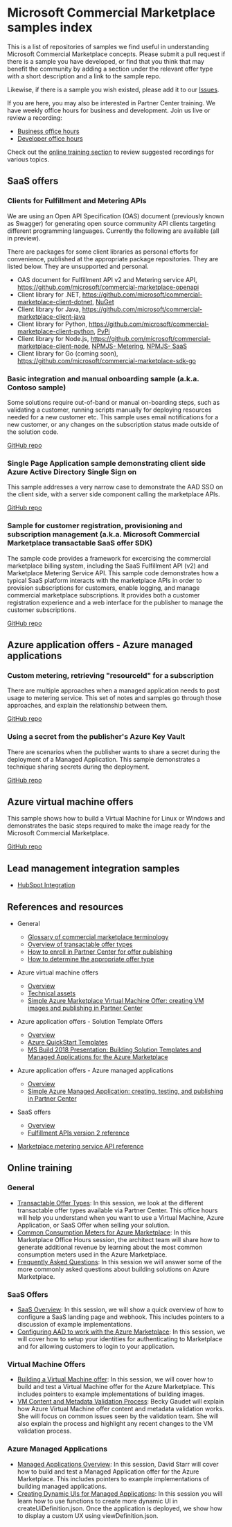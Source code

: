 # Microsoft Commercial Marketplace samples index

This is a list of repositories of samples we find useful in understanding Microsoft Commercial Marketplace concepts. Please submit a pull request if there is a sample you have developed, or find that you think that may benefit the community by adding a section under the relevant offer type with a short description and a link to the sample repo.

Likewise, if there is a sample you wish existed, please add it to our [Issues](https://github.com/microsoft/commercial-marketplace-samples/issues).

If you are here, you may also be interested in Partner Center training. We have weekly office hours for business and development. Join us live or review a recording:
- [Business office hours](https://aka.ms/MarketplaceOfficeHours)
- [Developer office hours](https://aka.ms/MarketplaceDeveloperOfficeHours)

Check out the [online training section](#online-training) to review suggested recordings for various topics.

## SaaS offers

### Clients for Fulfillment and Metering APIs

We are using an Open API Specification (OAS) document (previously known as Swagger) for generating open source community API clients targeting different programming languages. Currently the following are available (all in preview).

There are packages for some client libraries as personal efforts for convenience, published at the appropriate package repositories. They are listed below. They are unsupported and personal.

- OAS document for Fulfillment API v2 and Metering service API, https://github.com/microsoft/commercial-marketplace-openapi 
- Client library for .NET, https://github.com/microsoft/commercial-marketplace-client-dotnet, [NuGet](https://www.nuget.org/packages/Ercenk.Microsoft.Marketplace)
- Client library for Java, https://github.com/microsoft/commercial-marketplace-client-java
- Client library for Python, https://github.com/microsoft/commercial-marketplace-client-python, [PyPi](https://pypi.org/project/azuremarketplace/)
- Client library for Node.js, https://github.com/microsoft/commercial-marketplace-client-node, [NPMJS- Metering](https://www.npmjs.com/package/microsoft.marketplace.metering), [NPMJS- SaaS](https://www.npmjs.com/package/microsoft.marketplace.saas)
- Client library for Go (coming soon), https://github.com/microsoft/commercial-marketplace-sdk-go

### Basic integration and manual onboarding sample (a.k.a. Contoso sample)

Some solutions require out-of-band or manual on-boarding steps, such as validating a customer, running scripts manually for deploying resources needed for a new customer etc. This sample uses email notifications for a new customer, or any changes on the subscription status made outside of the solution code.

[GitHub repo](https://github.com/microsoft/Commercial-Marketplace-SaaS-Manual-On-Boarding)

### Single Page Application sample demonstrating client side Azure Active Directory Single Sign on

This sample addresses a very narrow case to demonstrate the AAD SSO on the client side, with a server side component calling the marketplace APIs.

[GitHub repo](https://github.com/microsoft/commercial-marketplace-saas-spa)

### Sample for customer registration, provisioning and subscription management (a.k.a. Microsoft Commercial Marketplace transactable SaaS offer SDK)

The sample code provides a framework for excercising the commercial marketplace billing system, including the SaaS Fulfillment API (v2) and Marketplace Metering Service API. This sample code demonstrates how a typical SaaS platform interacts with the marketplace APIs in order to provision subscriptions for customers, enable logging, and manage commercial marketplace subscriptions. It provides both a customer registration experience and a web interface for the publisher to manage the customer subscriptions.

[GitHub repo](https://github.com/Azure/Microsoft-commercial-marketplace-transactable-SaaS-offer-SDK)

## Azure application offers - Azure managed applications

### Custom metering, retrieving "resourceId" for a subscription

There are multiple approaches when a managed application needs to post usage to metering service. This set of notes and samples go through those approaches, and explain the relationship between them.

[GitHub repo](https://github.com/microsoft/commercial-marketplace-managed-application-metering-samples)

### Using a secret from the publisher's Azure Key Vault

There are scenarios when the publisher wants to share a secret during the deployment of a Managed Application. This sample demonstrates a technique sharing secrets during the deployment.

[GitHub repo](https://github.com/arsenvlad/azure-managed-app-publisher-secret)

## Azure virtual machine offers

This sample shows how to build a Virtual Machine for Linux or Windows and demonstrates the basic steps required to make the image ready for the Microsoft Commercial Marketplace.

[GitHub repo](https://github.com/microsoft/commerical-marketplace-vm-sample)

## Lead management integration samples

- [HubSpot Integration](https://github.com/santhoshb-msft/amp-leadgen2hubspot)

## References and resources

- General
  - [Glossary of commercial marketplace terminology](https://www.azurecitadel.com/marketplace/introduction/terminology/)
  - [Overview of transactable offer types](https://www.azurecitadel.com/marketplace/introduction/offertypes/)
  - [How to enroll in Partner Center for offer publishing](https://www.azurecitadel.com/marketplace/partnercenter/)
  - [How to determine the appropriate offer type](https://www.azurecitadel.com/marketplace/offertype/)

- Azure virtual machine offers
  - [Overview](https://docs.microsoft.com/en-us/azure/marketplace/marketplace-virtual-machines)
  - [Technical assets](https://docs.microsoft.com/en-us/azure/marketplace/partner-center-portal/vm-certification-issues-solutions)
  - [Simple Azure Marketplace Virtual Machine Offer: creating VM images and publishing in Partner Center](https://techcommunity.microsoft.com/t5/fasttrack-for-azure/simple-azure-marketplace-virtual-machine-offer-creating-vm/ba-p/2058093)

- Azure application offers - Solution Template Offers
  - [Overview](https://docs.microsoft.com/en-us/azure/marketplace/plan-azure-application-offer)
  - [Azure QuickStart Templates](https://github.com/github/azure-quickstart-templates)
  - [MS Build 2018 Presentation: Building Solution Templates and Managed Applications for the Azure Marketplace](https://channel9.msdn.com/Events/Build/2018/BRK3603)
  
- Azure application offers - Azure managed applications
  - [Overview](https://docs.microsoft.com/en-us/azure/marketplace/marketplace-managed-apps)
  - [Simple Azure Managed Application: creating, testing, and publishing in Partner Center](https://techcommunity.microsoft.com/t5/fasttrack-for-azure/simple-azure-managed-application-creating-testing-and-publishing/ba-p/2071773)

- SaaS offers
  - [Overview](https://docs.microsoft.com/en-us/azure/marketplace/marketplace-managed-apps)
  - [Fulfillment APIs version 2 reference](https://docs.microsoft.com/en-us/azure/marketplace/partner-center-portal/pc-saas-fulfillment-api-v2)
- [Marketplace metering service API reference](https://docs.microsoft.com/en-us/azure/marketplace/partner-center-portal/marketplace-metering-service-apis)

## Online training

### General

- [Transactable Offer Types](https://microsoftcloudpartner.eventbuilder.com/event/38053): In this session, we look at the different transactable offer types available via Partner Center. This office hours will help you understand when you want to use a Virtual Machine, Azure Application, or SaaS Offer when selling your solution.
- [Common Consumption Meters for Azure Marketplace](https://microsoftcloudpartner.eventbuilder.com/event/28507): In this Marketplace Office Hours session, the architect team will share how to generate additional revenue by learning about the most common consumption meters used in the Azure Marketplace.
- [Frequently Asked Questions](https://microsoftcloudpartner.eventbuilder.com/event/38113): In this session we will answer some of the more commonly asked questions about building solutions on Azure Marketplace.

### SaaS Offers

- [SaaS Overview](https://microsoftcloudpartner.eventbuilder.com/event/38107): In this session, we will show a quick overview of how to configure a SaaS landing page and webhook. This includes pointers to a discussion of example implementations.
- [Configuring AAD to work with the Azure Marketplace](https://microsoftcloudpartner.eventbuilder.com/event/38110): In this session, we will cover how to setup your identities for authenticating to Marketplace and for allowing customers to login to your application.

### Virtual Machine Offers

- [Building a Virtual Machine offer](https://microsoftcloudpartner.eventbuilder.com/event/38108): In this session, we will cover how to build and test a Virtual Machine offer for the Azure Marketplace. This includes pointers to example implementations of building images.
- [VM Content and Metadata Validation Process](https://microsoftcloudpartner.eventbuilder.com/event/39384): Becky Gaudet will explain how Azure Virtual Machine offer content and metadata validation works. She will focus on common issues seen by the validation team. She will also explain the process and highlight any recent changes to the VM validation process. 

### Azure Managed Applications

- [Managed Applications Overview](https://microsoftcloudpartner.eventbuilder.com/event/28512): In this session, David Starr will cover how to build and test a Managed Application offer for the Azure Marketplace. This includes pointers to example implementations of building managed applications.
- [Creating Dynamic UIs for Managed Applications](https://microsoftcloudpartner.eventbuilder.com/event/38112): In this session you will learn how to use functions to create more dynamic UI in createUiDefinition.json. Once the application is deployed, we show how to display a custom UX using viewDefinition.json.